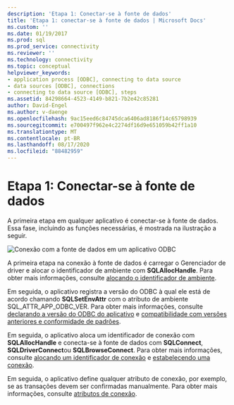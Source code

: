 ```yaml
---
description: 'Etapa 1: Conectar-se à fonte de dados'
title: 'Etapa 1: conectar-se à fonte de dados | Microsoft Docs'
ms.custom: ''
ms.date: 01/19/2017
ms.prod: sql
ms.prod_service: connectivity
ms.reviewer: ''
ms.technology: connectivity
ms.topic: conceptual
helpviewer_keywords:
- application process [ODBC], connecting to data source
- data sources [ODBC], connections
- connecting to data source [ODBC], steps
ms.assetid: 84298664-4523-4149-b821-7b2e42c85281
author: David-Engel
ms.author: v-daenge
ms.openlocfilehash: 9ac15eed6c84745dca6406ad8186f14c65798939
ms.sourcegitcommit: e700497f962e4c2274df16d9e651059b42ff1a10
ms.translationtype: MT
ms.contentlocale: pt-BR
ms.lasthandoff: 08/17/2020
ms.locfileid: "88482959"
---
```

# <a name="step-1-connect-to-the-data-source"></a>Etapa 1: Conectar-se à fonte de dados
A primeira etapa em qualquer aplicativo é conectar-se à fonte de dados. Essa fase, incluindo as funções necessárias, é mostrada na ilustração a seguir.  
  
 ![Conexão com a fonte de dados em um aplicativo ODBC](../../../odbc/reference/develop-app/media/pr11.gif "pr11")  
  
 A primeira etapa na conexão à fonte de dados é carregar o Gerenciador de driver e alocar o identificador de ambiente com **SQLAllocHandle**. Para obter mais informações, consulte [alocando o identificador de ambiente](../../../odbc/reference/develop-app/allocating-the-environment-handle.md).  
  
 Em seguida, o aplicativo registra a versão do ODBC à qual ele está de acordo chamando **SQLSetEnvAttr** com o atributo de ambiente SQL_ATTR_APP_ODBC_VER. Para obter mais informações, consulte [declarando a versão do ODBC do aplicativo](../../../odbc/reference/develop-app/declaring-the-application-s-odbc-version.md) e [compatibilidade com versões anteriores e conformidade de padrões](../../../odbc/reference/develop-app/backward-compatibility-and-standards-compliance.md).  
  
 Em seguida, o aplicativo aloca um identificador de conexão com **SQLAllocHandle** e conecta-se à fonte de dados com **SQLConnect**, **SQLDriverConnect**ou **SQLBrowseConnect**. Para obter mais informações, consulte [alocando um identificador de conexão](../../../odbc/reference/develop-app/allocating-a-connection-handle-odbc.md) e [estabelecendo uma conexão](../../../odbc/reference/develop-app/establishing-a-connection.md).  
  
 Em seguida, o aplicativo define qualquer atributo de conexão, por exemplo, se as transações devem ser confirmadas manualmente. Para obter mais informações, consulte [atributos de conexão](../../../odbc/reference/develop-app/connection-attributes.md).
